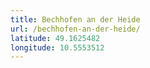 ```yaml
---
title: Bechhofen an der Heide
url: /bechhofen-an-der-heide/
latitude: 49.1625482
longitude: 10.5553512
---
```

